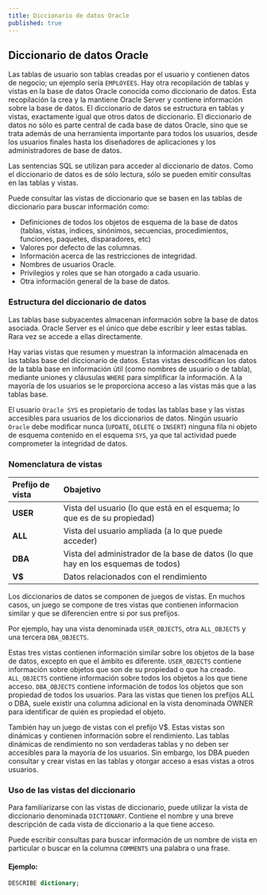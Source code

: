 ```yaml
---
title: Diccionario de datos Oracle
published: true
---
```


## [](#header-2)Diccionario de datos Oracle

Las tablas de usuario son tablas creadas por el usuario y contienen datos de negocio; un ejemplo sería `EMPLOYEES`. Hay otra recopilación de tablas y vistas en la base de datos Oracle conocida como diccionario de datos. Esta recopilación la crea y la mantiene Oracle Server y contiene información sobre la base de datos. El diccionario de datos se estructura en tablas y vistas, exactamente igual que otros datos de diccionario. El diccionario de datos no sólo es parte central de cada base de datos Oracle, sino que se trata además de una herramienta importante para todos los usuarios, desde los usuarios finales hasta los diseñadores de aplicaciones y los administradores de base de datos.
  
Las sentencias SQL se utilizan para acceder al diccionario de datos. Como el diccionario de datos es de sólo lectura, sólo se pueden emitir consultas en las tablas y vistas.  

Puede consultar las vistas de diccionario que se basen en las tablas de diccionario para buscar información como: 

*   Definiciones de todos los objetos de esquema de la base de datos (tablas, vistas, índices, sinónimos, secuencias, procedimientos, funciones, paquetes, disparadores, etc)
*   Valores por defecto de las columnas.
*   Información acerca de las restricciones de integridad.
*   Nombres de usuarios Oracle.
*   Privilegios y roles que se han otorgado a cada usuario.
*   Otra información general de la base de datos.

### [](#header-3)Estructura del diccionario de datos

Las tablas base subyacentes almacenan información sobre la base de datos asociada. Oracle Server es el único que debe escribir y leer estas tablas. Rara vez se accede a ellas directamente.

Hay varias vistas que resumen y muestran la información almacenada en las tablas base del diccionario de datos. Estas vistas descodifican los datos de la tabla base en información útil (como nombres de usuario o de tabla), mediante uniones y cláusulas `WHERE` para simplificar la información. A la mayoría de los usuarios se le proporciona acceso a las vistas más que a las tablas base.

El usuario `Oracle SYS` es propietario de todas las tablas base y las vistas accesibles para usuarios de los diccionarios de datos. Ningún usuario `Oracle` debe modificar nunca (`UPDATE`, `DELETE` o `INSERT`) ninguna fila ni objeto de esquema contenido en el esquema `SYS`, ya que tal actividad puede comprometer la integridad de datos.

### [](#header-3)Nomenclatura de vistas

| Prefijo de vista      | Obajetivo                             |
|:----------------------|:--------------------------------------|
| **USER**              | Vista del usuario (lo que está en el esquema; lo que es de su propiedad)|
| **ALL**               | Vista del usuario ampliada (a lo que puede acceder)|
| **DBA**               | Vista del administrador de la base de datos (lo que hay en los esquemas de todos)|
| **V$**                |Datos relacionados con el rendimiento  |

Los diccionarios de datos se componen de juegos de vistas. En muchos casos, un juego se compone de tres vistas que contienen informacion similar y que se diferencien entre si por sus prefijos.

Por ejemplo, hay una vista denominada `USER_OBJECTS`, otra `ALL_OBJECTS` y una tercera `DBA_OBJECTS`.

Estas tres vistas contienen información similar sobre los objetos de la base de datos, excepto en que el ámbito es diferente. `USER_OBJECTS` contiene información sobre objetos que son de su propiedad o que ha creado. `ALL_OBJECTS` contiene información sobre todos los objetos a los que tiene acceso. `DBA_OBJECTS` contiene información de todos los objetos que son propiedad de todos los usuarios. Para las vistas que tienen los prefijos ALL o DBA, suele existir una columna adicional en la vista denominada OWNER para identificar de quién es propiedad el objeto.

También hay un juego de vistas con el prefijo V$. Estas vistas son dinámicas y contienen información sobre el rendimiento. Las tablas dinámicas de rendimiento no son verdaderas tablas y no deben ser accesibles para la mayoría de los usuarios. Sin embargo, los DBA pueden consultar y crear vistas en las tablas y otorgar acceso a esas vistas a otros usuarios.

### [](#header-3)Uso de las vistas del diccionario

Para familiarizarse con las vistas de diccionario, puede utilizar la vista de diccionario denominada `DICTIONARY`. Contiene el nombre y una breve descripción de cada vista de diccionario a la que tiene acceso.

Puede escribir consultas para buscar información de un nombre de vista en particular o buscar en la columna `COMMENTS` una palabra o una frase.

#### [](#header-4)Ejemplo:

```sql
DESCRIBE dictionary;
```
